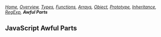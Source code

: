 ###### *[Home](https://tashbalrai.github.io)*, [Overview](/js/index.html), [Types](/js/types.html), [Functions](/js/functions.html), [Arrays](/js/arrays.html), [Object](/js/object.html), [Prototype](/js/proto.html), [Inheritance](/js/inheritance.html), [RegExp](/js/regexp.html), **Awful Parts**

## JavaScript Awful Parts

